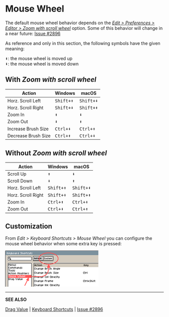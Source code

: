 # Mouse Wheel

The default mouse wheel behavior depends
on the [*Edit > Preferences > Editor > Zoom with scroll wheel*](preferences.md#editor) option.
Some of this behavior will change in a near future: [Issue #2896](https://github.com/aseprite/aseprite/issues/2896)

As reference and only in this section, the following symbols have the given meaning:

<kbd>⬆</kbd>: the mouse wheel is moved up <br/>
<kbd>⬇</kbd>: the mouse wheel is moved down

## With *Zoom with scroll wheel*

| Action              | Windows            | macOS              |
|---------------------|--------------------|--------------------|
| Horz. Scroll Left   | <kbd>Shift+⬆</kbd> | <kbd>Shift+⬇</kbd> |
| Horz. Scroll Right  | <kbd>Shift+⬇</kbd> | <kbd>Shift+⬆</kbd> |
| Zoom In             | <kbd>⬆</kbd>       | <kbd>⬇</kbd>       |
| Zoom Out            | <kbd>⬇</kbd>       | <kbd>⬆</kbd>       |
| Increase Brush Size | <kbd>Ctrl+⬇</kbd>  | <kbd>Ctrl+⬆</kbd>  |
| Decrease Brush Size | <kbd>Ctrl+⬆</kbd>  | <kbd>Ctrl+⬇</kbd>  |

## Without *Zoom with scroll wheel*

| Action             | Windows            | macOS              |
|--------------------|--------------------|--------------------|
| Scroll Up          | <kbd>⬆</kbd>       | <kbd>⬇</kbd>       |
| Scroll Down        | <kbd>⬇</kbd>       | <kbd>⬆</kbd>       |
| Horz. Scroll Left  | <kbd>Shift+⬆</kbd> | <kbd>Shift+⬇</kbd> |
| Horz. Scroll Right | <kbd>Shift+⬇</kbd> | <kbd>Shift+⬆</kbd> |
| Zoom In            | <kbd>Ctrl+⬆</kbd>  | <kbd>Ctrl+⬇</kbd>  |
| Zoom Out           | <kbd>Ctrl+⬇</kbd>  | <kbd>Ctrl+⬆</kbd>  |

## Customization

From *Edit > Keyboard Shortcuts > Mouse Wheel* you can
configure the mouse wheel behavior when some extra key is pressed:

![Mouse Wheel on Keyboard Shortcuts](keyboard-shortcuts/mouse-wheel-custom.png)

---

**SEE ALSO**

[Drag Value](drag-value.md) |
[Keyboard Shortcuts](keyboard-shortcuts.md) |
[Issue #2896](https://github.com/aseprite/aseprite/issues/2896)
